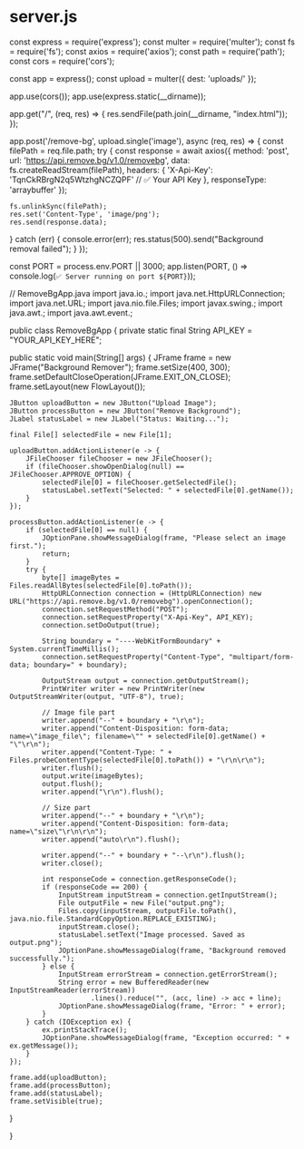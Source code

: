 # server.js
const express = require('express');
const multer = require('multer');
const fs = require('fs');
const axios = require('axios');
const path = require('path');
const cors = require('cors');

const app = express();
const upload = multer({ dest: 'uploads/' });

app.use(cors());
app.use(express.static(__dirname));

app.get("/", (req, res) => {
  res.sendFile(path.join(__dirname, "index.html"));
});

app.post('/remove-bg', upload.single('image'), async (req, res) => {
  const filePath = req.file.path;
  try {
    const response = await axios({
      method: 'post',
      url: 'https://api.remove.bg/v1.0/removebg',
      data: fs.createReadStream(filePath),
      headers: {
        'X-Api-Key': 'TqnCkRBrgN2q5WtzhgNCZQPF'  // ✅ Your API Key
      },
      responseType: 'arraybuffer'
    });

    fs.unlinkSync(filePath);
    res.set('Content-Type', 'image/png');
    res.send(response.data);
  } catch (err) {
    console.error(err);
    res.status(500).send("Background removal failed");
  }
});

const PORT = process.env.PORT || 3000;
app.listen(PORT, () => console.log(`✅ Server running on port ${PORT}`));



// RemoveBgApp.java import java.io.; import java.net.HttpURLConnection; import java.net.URL; import java.nio.file.Files; import javax.swing.; import java.awt.; import java.awt.event.;

public class RemoveBgApp { private static final String API_KEY = "YOUR_API_KEY_HERE";

public static void main(String[] args) {
    JFrame frame = new JFrame("Background Remover");
    frame.setSize(400, 300);
    frame.setDefaultCloseOperation(JFrame.EXIT_ON_CLOSE);
    frame.setLayout(new FlowLayout());

    JButton uploadButton = new JButton("Upload Image");
    JButton processButton = new JButton("Remove Background");
    JLabel statusLabel = new JLabel("Status: Waiting...");

    final File[] selectedFile = new File[1];

    uploadButton.addActionListener(e -> {
        JFileChooser fileChooser = new JFileChooser();
        if (fileChooser.showOpenDialog(null) == JFileChooser.APPROVE_OPTION) {
            selectedFile[0] = fileChooser.getSelectedFile();
            statusLabel.setText("Selected: " + selectedFile[0].getName());
        }
    });

    processButton.addActionListener(e -> {
        if (selectedFile[0] == null) {
            JOptionPane.showMessageDialog(frame, "Please select an image first.");
            return;
        }
        try {
            byte[] imageBytes = Files.readAllBytes(selectedFile[0].toPath());
            HttpURLConnection connection = (HttpURLConnection) new URL("https://api.remove.bg/v1.0/removebg").openConnection();
            connection.setRequestMethod("POST");
            connection.setRequestProperty("X-Api-Key", API_KEY);
            connection.setDoOutput(true);

            String boundary = "----WebKitFormBoundary" + System.currentTimeMillis();
            connection.setRequestProperty("Content-Type", "multipart/form-data; boundary=" + boundary);

            OutputStream output = connection.getOutputStream();
            PrintWriter writer = new PrintWriter(new OutputStreamWriter(output, "UTF-8"), true);

            // Image file part
            writer.append("--" + boundary + "\r\n");
            writer.append("Content-Disposition: form-data; name=\"image_file\"; filename=\"" + selectedFile[0].getName() + "\"\r\n");
            writer.append("Content-Type: " + Files.probeContentType(selectedFile[0].toPath()) + "\r\n\r\n");
            writer.flush();
            output.write(imageBytes);
            output.flush();
            writer.append("\r\n").flush();

            // Size part
            writer.append("--" + boundary + "\r\n");
            writer.append("Content-Disposition: form-data; name=\"size\"\r\n\r\n");
            writer.append("auto\r\n").flush();

            writer.append("--" + boundary + "--\r\n").flush();
            writer.close();

            int responseCode = connection.getResponseCode();
            if (responseCode == 200) {
                InputStream inputStream = connection.getInputStream();
                File outputFile = new File("output.png");
                Files.copy(inputStream, outputFile.toPath(), java.nio.file.StandardCopyOption.REPLACE_EXISTING);
                inputStream.close();
                statusLabel.setText("Image processed. Saved as output.png");
                JOptionPane.showMessageDialog(frame, "Background removed successfully.");
            } else {
                InputStream errorStream = connection.getErrorStream();
                String error = new BufferedReader(new InputStreamReader(errorStream))
                        .lines().reduce("", (acc, line) -> acc + line);
                JOptionPane.showMessageDialog(frame, "Error: " + error);
            }
        } catch (IOException ex) {
            ex.printStackTrace();
            JOptionPane.showMessageDialog(frame, "Exception occurred: " + ex.getMessage());
        }
    });

    frame.add(uploadButton);
    frame.add(processButton);
    frame.add(statusLabel);
    frame.setVisible(true);
}

}


